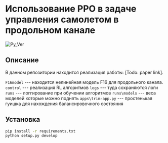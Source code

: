 # Использование PPO в задаче управления самолетом в продольном канале 

![Py_Ver](https://img.shields.io/badge/Python-3.9-brightgreen?style=plastic&color=blue)

## Описание

В данном репозитории находится реализация работы:
[Todo: paper link].

`F16model` --- находится нелинейная модель F16 для продольного канала.
`control` --- реализация RL алгоритмов
`logs` --- туда сохраняются логи
`runs` --- логгирование при обучении алгоритмов 
`runs\models` --- веса моделей которые можно поднять
`apps\trim-app.py` --- простенькая гуишка для нахождения балансировочного состояния 

## Установка 

```bash
pip install -r requirements.txt
python setup.py develop
```

